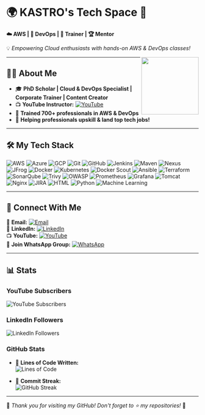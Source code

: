 # 🌍 KASTRO's Tech Space 🚀  
**☁️ AWS | 🔧 DevOps | 🎥 Trainer | 🏆 Mentor**  

💡 *Empowering Cloud enthusiasts with hands-on AWS & DevOps classes!*  

<img src="https://media.licdn.com/dms/image/v2/D5603AQHJB_lF1d9OSw/profile-displayphoto-shrink_800_800/profile-displayphoto-shrink_800_800/0/1718971147172?e=1747267200&v=beta&t=L6h8BKPXRbbMoB99LcotWilLrK4llQ-y6wd6q9ZAHnQ" width="150" height="150" align="right" />

---

## 👨‍🎓 About Me  
- 🎓 **PhD Scholar | Cloud & DevOps Specialist | Corporate Trainer | Content Creator**  
- 📺 **YouTube Instructor:** [![YouTube](https://img.shields.io/badge/-Learn%20With%20KASTRO-FF0000?style=flat-square&logo=youtube&logoColor=white)](https://www.youtube.com/@LearnWithKASTRO)  
- 🚀 **Trained 700+ professionals in AWS & DevOps**  
- 🌟 **Helping professionals upskill & land top tech jobs!**  

---

## 🛠️ My Tech Stack  

![AWS](https://img.shields.io/badge/AWS-232F3E?style=for-the-badge&logo=amazonaws&logoColor=white) ![Azure](https://img.shields.io/badge/Azure-0078D4?style=for-the-badge&logo=microsoftazure&logoColor=white) ![GCP](https://img.shields.io/badge/GCP-4285F4?style=for-the-badge&logo=googlecloud&logoColor=white) ![Git](https://img.shields.io/badge/Git-F05032?style=for-the-badge&logo=git&logoColor=white) ![GitHub](https://img.shields.io/badge/GitHub-181717?style=for-the-badge&logo=github&logoColor=white) ![Jenkins](https://img.shields.io/badge/Jenkins-D24939?style=for-the-badge&logo=jenkins&logoColor=white) ![Maven](https://img.shields.io/badge/Maven-C71A36?style=for-the-badge&logo=apachemaven&logoColor=white) ![Nexus](https://img.shields.io/badge/Nexus-1D1D1D?style=for-the-badge&logo=sonatype&logoColor=white) ![JFrog](https://img.shields.io/badge/JFrog-41BF47?style=for-the-badge&logo=jfrog&logoColor=white) ![Docker](https://img.shields.io/badge/Docker-2496ED?style=for-the-badge&logo=docker&logoColor=white) ![Kubernetes](https://img.shields.io/badge/Kubernetes-326CE5?style=for-the-badge&logo=kubernetes&logoColor=white) ![Docker Scout](https://img.shields.io/badge/Docker%20Scout-2496ED?style=for-the-badge&logo=docker&logoColor=white) ![Ansible](https://img.shields.io/badge/Ansible-EE0000?style=for-the-badge&logo=ansible&logoColor=white) ![Terraform](https://img.shields.io/badge/Terraform-623CE4?style=for-the-badge&logo=terraform&logoColor=white) ![SonarQube](https://img.shields.io/badge/SonarQube-4E9BCD?style=for-the-badge&logo=sonarqube&logoColor=white) ![Trivy](https://img.shields.io/badge/Trivy-FF4081?style=for-the-badge&logo=aqua&logoColor=white) ![OWASP](https://img.shields.io/badge/OWASP-000000?style=for-the-badge&logo=owasp&logoColor=white) ![Prometheus](https://img.shields.io/badge/Prometheus-E6522C?style=for-the-badge&logo=prometheus&logoColor=white) ![Grafana](https://img.shields.io/badge/Grafana-F46800?style=for-the-badge&logo=grafana&logoColor=white) ![Tomcat](https://img.shields.io/badge/Tomcat-F8DC75?style=for-the-badge&logo=apachetomcat&logoColor=black) ![Nginx](https://img.shields.io/badge/Nginx-009639?style=for-the-badge&logo=nginx&logoColor=white) ![JIRA](https://img.shields.io/badge/JIRA-0052CC?style=for-the-badge&logo=jira&logoColor=white) ![HTML](https://img.shields.io/badge/HTML-E34F26?style=for-the-badge&logo=html5&logoColor=white) ![Python](https://img.shields.io/badge/Python-3776AB?style=for-the-badge&logo=python&logoColor=white) ![Machine Learning](https://img.shields.io/badge/Machine%20Learning-0277BD?style=for-the-badge&logo=scikitlearn&logoColor=white)  

---

## 🔗 Connect With Me  

📧 **Email:** [![Email](https://img.shields.io/badge/Gmail-Contact%20Me-D14836?style=flat-square&logo=gmail&logoColor=white)](mailto:kastrokiran@gmail.com)  
👔 **LinkedIn:** [![LinkedIn](https://img.shields.io/badge/LinkedIn-Connect-blue?style=flat-square&logo=linkedin)](https://www.linkedin.com/in/kastro-kiran/)  
📺 **YouTube:** [![YouTube](https://img.shields.io/badge/YouTube-Subscribe-red?style=flat-square&logo=youtube)](https://www.youtube.com/@LearnWithKASTRO)  
📱 **Join WhatsApp Group:** [![WhatsApp](https://img.shields.io/badge/WhatsApp-Join%20Group-25D366?style=flat-square&logo=whatsapp&logoColor=white)](https://chat.whatsapp.com/EGw6ZlwUHZc82cA0vXFnwm)  

---

## 📊 Stats  

### YouTube Subscribers  
![YouTube Subscribers](https://img.shields.io/youtube/channel/subscribers/UCwNkfXk5b3sW02QcWUbTgVg?label=YouTube%20Subscribers&style=social)  

### LinkedIn Followers  
![LinkedIn Followers](https://img.shields.io/badge/LinkedIn%20Followers-1400+-blue?logo=linkedin)  

### GitHub Stats  
- 📝 **Lines of Code Written:**  
  ![Lines of Code](https://img.shields.io/badge/Total%20Lines%20of%20Code-1.5M%2B-blue?style=flat-square)  

- 📅 **Commit Streak:**  
  ![GitHub Streak](https://streak-stats.demolab.com?user=KastroVKiran&theme=radical)  

---

🎉 *Thank you for visiting my GitHub! Don't forget to ⭐ my repositories!* 🚀  
